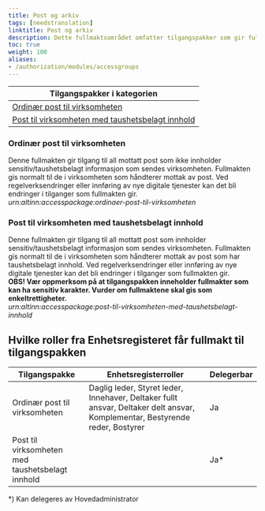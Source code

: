 ```yaml
---
title: Post og arkiv
tags: [needstranslation]
linktitle: Post og arkiv
description: Dette fullmaktsområdet omfatter tilgangspakker som gir fullmakter til post til virksomheten fra det offentlige. Ved regelverksendringer eller innføring av nye digitale tjenester kan det bli endringer i tilganger som fullmaktene gir.
toc: true
weight: 100
aliases:
- /authorization/modules/accessgroups
---
```


|**Tilgangspakker i kategorien**|
|---|
|[Ordinær post til virksomheten](#ordinær-post-til-virksomheten)|
|[Post til virksomheten med taushetsbelagt innhold](#post-til-virksomheten-med-taushetsbelagt-innhold)|

### Ordinær post til virksomheten
Denne fullmakten gir tilgang til all mottatt post som ikke innholder sensitiv/taushetsbelagt informasjon som sendes virksomheten. Fullmakten gis normalt til de i virksomheten som håndterer mottak av post. Ved regelverksendringer eller innføring av nye digitale tjenester kan det bli endringer i tilganger som fullmakten gir.  
*urn:altinn:accesspackage:ordinaer-post-til-virksomheten*

### Post til virksomheten med taushetsbelagt innhold
Denne fullmakten gir tilgang til all mottatt post som innholder sensitiv/taushetsbelagt informasjon som sendes virksomheten. Fullmakten gis normalt til de i virksomheten som håndterer mottak av post som har taushetsbelagt innhold. Ved regelverksendringer eller innføring av nye digitale tjenester kan det bli endringer i tilganger som fullmakten gir.  
**OBS! Vær oppmerksom på at tilgangspakken inneholder fullmakter som kan ha sensitiv karakter. Vurder om fullmaktene skal gis som enkeltrettigheter.**  
*urn:altinn:accesspackage:post-til-virksomheten-med-taushetsbelagt-innhold*

## Hvilke roller fra Enhetsregisteret får fullmakt til tilgangspakken
|**Tilgangspakke**|**Enhetsregisterroller**|**Delegerbar**|
|---|---|---|
|Ordinær post til virksomheten|Daglig leder, Styret leder, Innehaver, Deltaker fullt ansvar, Deltaker delt ansvar, Komplementar, Bestyrende reder, Bostyrer|Ja|
|Post til virksomheten med taushetsbelagt innhold||Ja*|

*) Kan delegeres av Hovedadministrator
